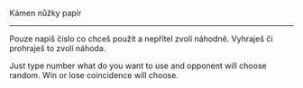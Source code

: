 Kámen nůžky papír	
_________________________
Pouze napiš číslo co chceš použít a nepřítel zvolí náhodně. Vyhraješ či prohraješ to zvolí náhoda.

Just type number what do you want to use and opponent will choose random. Win or lose coincidence will choose. 
